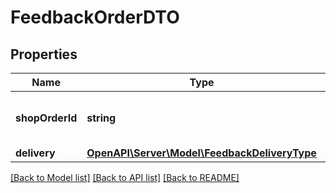 # FeedbackOrderDTO

## Properties
Name | Type | Description | Notes
------------ | ------------- | ------------- | -------------
**shopOrderId** | **string** | Номер заказа, указанный в отзыве. | [optional] 
**delivery** | [**OpenAPI\Server\Model\FeedbackDeliveryType**](FeedbackDeliveryType.md) |  | [optional] 

[[Back to Model list]](../README.md#documentation-for-models) [[Back to API list]](../README.md#documentation-for-api-endpoints) [[Back to README]](../README.md)


